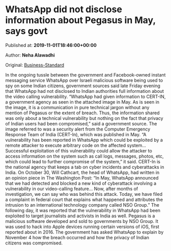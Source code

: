 
# WhatsApp did not disclose information about Pegasus in May, says govt

Published at: **2019-11-01T18:46:00+00:00**

Author: **Neha Alawadhi**

Original: [Business-Standard](https://www.business-standard.com/article/companies/whatsapp-did-not-disclose-information-about-pegasus-in-may-says-govt-119110200028_1.html)

In the ongoing tussle between the government and Facebook-owned instant messaging service WhatsApp over Israeli malicious software being used to spy on some Indian citizens, government sources said late Friday evening that WhatsApp had not disclosed to Indian authorities full information about the video calling vulnerability.
“WhatsApp had given information to CERT-IN, a government agency as seen in the attached image in May. As is seen in the image, it is a communication in pure technical jargon without any mention of Pegasus or the extent of breach. Thus, the information shared was only about a technical vulnerability but nothing on the fact that privacy of Indian users had been compromised,” said a government source.
The image referred to was a security alert from the Computer Emergency Response Team of India (CERT-In), which was published in May.
“A vulnerability has been reported in WhatsApp which could be exploited by a remote attacker to execute arbitrary code on the affected system... Successful exploitation of this vulnerability could allow the attacker to access information on the system such as call logs, messages, photos, etc, which could lead to further compromise of the system,” it said.
CERT-In is the national agency that keeps a tab on cyber incidents and cyberattacks in India.
On October 30, Will Cathcart, the head of WhatsApp, had written in an opinion piece in The Washington Post: “In May, WhatsApp announced that we had detected and blocked a new kind of cyberattack involving a vulnerability in our video-calling feature... Now, after months of investigation, we can say who was behind this attack. Today, we have filed a complaint in federal court that explains what happened and attributes the intrusion to an international technology company called NSO Group.”
The following day, it was reported that the vulnerability in WhatsApp had been exploited to target journalists and activists in India as well.
Pegasus is a malicious software developed and sold to governments by NSO Group. It was used to hack into Apple devices running certain versions of iOS, first reported about in 2016.
The government has asked WhatsApp to explain by November 4 how the breach occurred and how the privacy of Indian citizens was compromised.
